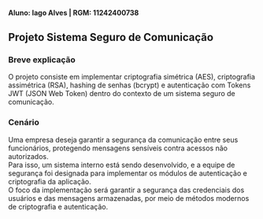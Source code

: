#### Aluno: Iago Alves | RGM: 11242400738

## Projeto Sistema Seguro de Comunicação

### Breve explicação
O projeto consiste em implementar criptografia simétrica (AES), criptografia assimétrica (RSA), hashing de senhas (bcrypt) e autenticação com Tokens JWT (JSON Web Token) dentro do contexto de um sistema seguro de comunicação.

### Cenário
Uma empresa deseja garantir a segurança da comunicação entre seus funcionários, protegendo mensagens sensíveis contra acessos não autorizados.<br>
Para isso, um sistema interno está sendo desenvolvido, e a equipe de segurança foi designada para implementar os módulos de autenticação e criptografia da aplicação.<br>
O foco da implementação será garantir a segurança das credenciais dos usuários e das mensagens armazenadas, por meio de métodos modernos de criptografia e autenticação.
